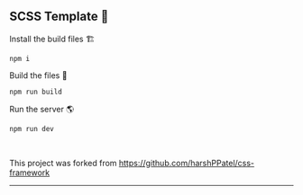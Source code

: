 ## SCSS Template 💄


Install the build files 🏗

`npm i`

Build the files 📁

`npm run build`

Run the server 🌎

`npm run dev`


&nbsp;


This project was forked from https://github.com/harshPPatel/css-framework

------------------------------------------------------------------------------------------------------------------------------------------
